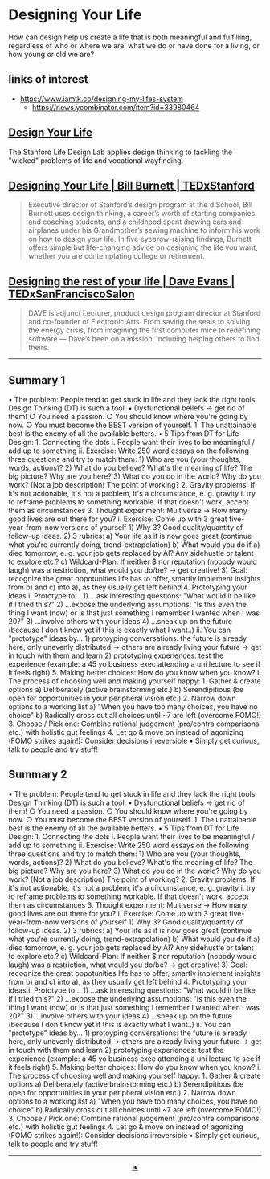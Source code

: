 # Designing Your Life

How can design help us create a life that is both meaningful and fulfilling, regardless of who or where we are, what we do or have done for a living, or how young or old we are?

## links of interest

* https://www.iamtk.co/designing-my-lifes-system
  * https://news.ycombinator.com/item?id=33980464

  
## [Design Your Life]( http://lifedesignlab.stanford.edu/ )

The Stanford Life Design Lab applies design thinking to tackling the "wicked" problems of life and vocational wayfinding.


## [Designing Your Life | Bill Burnett | TEDxStanford]( https://www.youtube.com/watch?v=SemHh0n19LA )

> Executive director of Stanford’s design program at the d.School, Bill Burnett uses design thinking, a career’s worth of starting companies and coaching students, and a childhood spent drawing cars and airplanes under his Grandmother’s sewing machine to inform his work on how to design your life. In five eyebrow-raising findings, Burnett offers simple but life-changing advice on designing the life you want, whether you are contemplating college or retirement.


## [Designing the rest of your life | Dave Evans | TEDxSanFranciscoSalon]( https://www.youtube.com/watch?v=fkvIwq7oxzM )

> DAVE is adjunct Lecturer, product design program director at Stanford and co-founder of Electronic Arts. From saving the seals to solving the energy crisis, from imagining the first computer mice to redefining software — Dave’s been on a mission, including helping others to find theirs.

***

## Summary 1

• The problem: People tend to get stuck in life and they lack the right tools. Design Thinking (DT) is such a tool.
• Dysfunctional beliefs -> get rid of them!
    ○ You need a passion.
    ○ You should know where you're going by now.
    ○ You must become the BEST version of yourself.
        1. The unattainable best is the enemy of all the available betters.
 • 5 Tips from DT for Life Design:
    1. Connecting the dots
       i. People want their lives to be meaningful / add up to something
       ii. Exercise: Write 250 word essays on the following three questions and try to match them:
          1) Who are you (your thoughts, words, actions)?
          2) What do you believe? What's the meaning of life? The big picture? Why are you here?
          3) What do you do in the world? Why do you work? (Not a job description) The point of working?
    2. Gravity problems: If it's not actionable, it's not a problem, it's a circumstance, e. g. gravity
       i. try to reframe problems to something workable. If that doesn't work, accept them as circumstances
    3. Thought experiment: Multiverse -> How many good lives are out there for you?
       i. Exercise: Come up with 3 great five-year-from-now versions of yourself
          1) Why 3? Good quality/quantity of follow-up ideas.
          2) 3 rubrics:
             a) Your life as it is now goes great (continue what you're currently doing, trend-extrapolation)
             b) What would you do if a) died tomorrow, e. g. your job gets replaced by AI? Any sidehustle or talent to explore etc.?
             c) Wildcard-Plan: If neither $ nor reputation (nobody would laugh) was a restriction, what would you do/be? -> get creative!
          3) Goal: recognize the great oppotunities life has to offer, smartly implement insights from b) and c) into a), as they usually get left behind
    4. Prototyping your ideas
       i. Prototype to…
          1) …ask interesting questions: "What would it be like if I tried this?"
          2) …expose the underlying assumptions: "Is this even the thing I want (now) or is that just something I remember I wanted when I was 20?"
          3) …involve others with your ideas
          4) …sneak up on the future (because I don't know yet if this is exactly what I want..)
       ii. You can "prototype" ideas by…
          1) protoyping conversations: the future is already here, only unevenly distributed -> others are already living your future -> get in touch with them and learn
          2) prototyping experiences: test the experience (example: a 45 yo business exec attending a uni lecture to see if it feels right)
    5. Making better choices: How do you know when you know?
       i. The process of choosing well and making yourself happy:
          1. Gather & create options
             a) Deliberately (active brainstorming etc.)
             b) Serendipitious (be open for opportunities in your peripheral vision etc.)
          2. Narrow down options to a working list
             a) "When you have too many choices, you have no choice"
             b) Radically cross out all choices until ~7 are left (overcome FOMO!)
          3. Choose / Pick one: Combine rational judgement (pro/contra comparisons etc.) with holistic gut feelings
          4. Let go & move on instead of agonizing (FOMO strikes again!): Consider decisions irreversible
 • Simply get curious, talk to people and try stuff!


## Summary 2

 • The problem: People tend to get stuck in life and they lack the right tools. Design Thinking (DT) is such a tool.
• Dysfunctional beliefs -> get rid of them!
    ○ You need a passion.
    ○ You should know where you're going by now.
    ○ You must become the BEST version of yourself.
        1. The unattainable best is the enemy of all the available betters.
 • 5 Tips from DT for Life Design:
    1. Connecting the dots
       i. People want their lives to be meaningful / add up to something
       ii. Exercise: Write 250 word essays on the following three questions and try to match them:
          1) Who are you (your thoughts, words, actions)?
          2) What do you believe? What's the meaning of life? The big picture? Why are you here?
          3) What do you do in the world? Why do you work? (Not a job description) The point of working?
    2. Gravity problems: If it's not actionable, it's not a problem, it's a circumstance, e. g. gravity
       i. try to reframe problems to something workable. If that doesn't work, accept them as circumstances
    3. Thought experiment: Multiverse -> How many good lives are out there for you?
       i. Exercise: Come up with 3 great five-year-from-now versions of yourself
          1) Why 3? Good quality/quantity of follow-up ideas.
          2) 3 rubrics:
             a) Your life as it is now goes great (continue what you're currently doing, trend-extrapolation)
             b) What would you do if a) died tomorrow, e. g. your job gets replaced by AI? Any sidehustle or talent to explore etc.?
             c) Wildcard-Plan: If neither $ nor reputation (nobody would laugh) was a restriction, what would you do/be? -> get creative!
          3) Goal: recognize the great oppotunities life has to offer, smartly implement insights from b) and c) into a), as they usually get left behind
    4. Prototyping your ideas
       i. Prototype to…
          1) …ask interesting questions: "What would it be like if I tried this?"
          2) …expose the underlying assumptions: "Is this even the thing I want (now) or is that just something I remember I wanted when I was 20?"
          3) …involve others with your ideas
          4) …sneak up on the future (because I don't know yet if this is exactly what I want..)
       ii. You can "prototype" ideas by…
          1) protoyping conversations: the future is already here, only unevenly distributed -> others are already living your future -> get in touch with them and learn
          2) prototyping experiences: test the experience (example: a 45 yo business exec attending a uni lecture to see if it feels right)
    5. Making better choices: How do you know when you know?
       i. The process of choosing well and making yourself happy:
          1. Gather & create options
             a) Deliberately (active brainstorming etc.)
             b) Serendipitious (be open for opportunities in your peripheral vision etc.)
          2. Narrow down options to a working list
             a) "When you have too many choices, you have no choice"
             b) Radically cross out all choices until ~7 are left (overcome FOMO!)
          3. Choose / Pick one: Combine rational judgement (pro/contra comparisons etc.) with holistic gut feelings
          4. Let go & move on instead of agonizing (FOMO strikes again!): Consider decisions irreversible
 • Simply get curious, talk to people and try stuff!



 ***

<center title="hello!" ><a href=javascript:window.scrollTo(0,0); class=aDingbat > ❧ </a></center>
